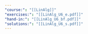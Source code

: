```yaml
---
"course:": "[[LinAlg]]"
"exercises:": "[[LinAlg_U6_e.pdf]]"
"hand-in:": "[[LinAlg_U6_bf.pdf]]"
"solutions:": "[[LinAlg_U6_s.pdf]]"
---
```

